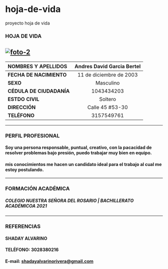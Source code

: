 # hoja-de-vida
proyecto hoja de vida
### **HOJA DE VIDA**
<a href="https://ibb.co/NFyGqHn"><img src="https://i.ibb.co/NFyGqHn/foto-2.jpg" alt="foto-2" border="0"></a>
---
| **NOMBRES Y APELLIDOS**   |Andres David Garcia Bertel | 
| :---                      | :----:                    | 
| **FECHA DE NACIMIENTO**   | 11 de diciembre de 2003   | 
| **SEXO**                  | Masculino                 |  
| **CÉDULA DE CIUDADANÍA**  | 1043434203                |                                       
| **ESTDO CIVIL**           | Soltero                   | 
| **DIRECCIÓN**             | Calle 45 #53-30           | 
| **TELÉFONO**              | 3157549761                | 
---
### **PERFIL PROFESIONAL**
#### Soy una persona responsable, puntual, creativo, con la pacacidad de resolver problemas bajo presión, puedo trabajar muy bien en equipo.
#### mis conocimientos me hacen un candidato ideal para el trabajo al cual me estoy postulando.
---
### **FORMACIÓN ACADÉMICA**
##### COLEGIO NUESTRA SEÑORA DEL ROSARIO | BACHILLERATO ACADÉMICOA 2021
---
### **REFERENCIAS**
#### SHADAY ALVARINO
#### TELÉFONO: 3028380216
#### E-mail: shadayalvarinorivera@gmail.com
